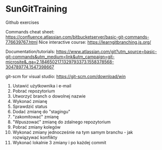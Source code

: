 # SunGitTraining
Github exercises

Commands cheat sheet: https://confluence.atlassian.com/bitbucketserver/basic-git-commands-776639767.html
Nice interactive course: https://learngitbranching.js.org/

Documentation/tutorials: https://www.atlassian.com/git?utm_source=basic-git-commands&utm_medium=link&utm_campaign=git-microsite&_ga=2.184650217.1329793373.1558378568-304789774.1547398667

git-scm for visual studio: https://git-scm.com/download/win


1. Ustawić użytkownika i e-mail
2. Pobrać repozytorium
3. Utworzyć branch o dowolnej nazwie
4. Wykonać zmianę
5. Sprawdzić status
6. Dodać zmianę do "stagingu"
7. "zakomitować" zmianę
8. "Wpuszować" zmianę do zdalnego repozytorium
9. Pobrać zmiany kolegów
10. Wykonać zmiany jednocześnie na tym samym branchu - jak rozwiązywać konflikty
11. Wykonać lokalnie 3 zmiany i po każdej commit
